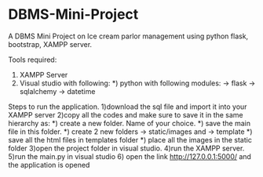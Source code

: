 # DBMS-Mini-Project
A DBMS Mini Project on Ice cream parlor management using python flask, bootstrap, XAMPP server.

Tools required:
1) XAMPP Server
2) Visual studio with following:
  *) python with following modules:
    -> flask
    -> sqlalchemy
    -> datetime
  
Steps to run the application.
1)download the sql file and import it into your XAMPP server
2)copy all the codes and make sure to save it in the same hierarchy as:
  *) create a new folder. Name of your choice.
  *) save the main file in this folder.
  *) create 2 new folders -> static/images and -> template
  *) save all the html files in templates folder
  *) place all the images in the static folder
3)open the project folder in visual studio.
4)run the XAMPP server.
5)run the main.py in visual studio
6) open the link http://127.0.0.1:5000/ and the application  is opened
